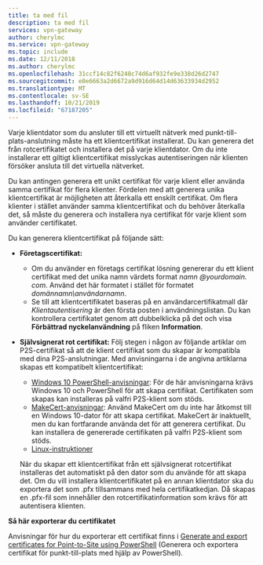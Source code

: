 ```yaml
---
title: ta med fil
description: ta med fil
services: vpn-gateway
author: cherylmc
ms.service: vpn-gateway
ms.topic: include
ms.date: 12/11/2018
ms.author: cherylmc
ms.openlocfilehash: 31ccf14c82f6248c74d6af932fe9e338d26d2747
ms.sourcegitcommit: e0e6663a2d6672a9d916d64d14d63633934d2952
ms.translationtype: MT
ms.contentlocale: sv-SE
ms.lasthandoff: 10/21/2019
ms.locfileid: "67187205"
---
```

Varje klientdator som du ansluter till ett virtuellt nätverk med punkt-till-plats-anslutning måste ha ett klientcertifikat installerat. Du kan generera det från rotcertifikatet och installera det på varje klientdator. Om du inte installerar ett giltigt klientcertifikat misslyckas autentiseringen när klienten försöker ansluta till det virtuella nätverket.

Du kan antingen generera ett unikt certifikat för varje klient eller använda samma certifikat för flera klienter. Fördelen med att generera unika klientcertifikat är möjligheten att återkalla ett enskilt certifikat. Om flera klienter i stället använder samma klientcertifikat och du behöver återkalla det, så måste du generera och installera nya certifikat för varje klient som använder certifikatet.

Du kan generera klientcertifikat på följande sätt:

- **Företagscertifikat:**

  - Om du använder en företags certifikat lösning genererar du ett klient certifikat med det unika namn värdets format *namn \@yourdomain. com*. Använd det här formatet i stället för formatet *domännamn\användarnamn*.
  - Se till att klientcertifikatet baseras på en användarcertifikatmall där *Klientautentisering* är den första posten i användningslistan. Du kan kontrollera certifikatet genom att dubbelklicka på det och visa **Förbättrad nyckelanvändning** på fliken **Information**.

- **Självsignerat rot certifikat:** Följ stegen i någon av följande artiklar om P2S-certifikat så att de klient certifikat som du skapar är kompatibla med dina P2S-anslutningar. Med anvisningarna i de angivna artiklarna skapas ett kompatibelt klientcertifikat: 

  * [Windows 10 PowerShell-anvisningar](../articles/vpn-gateway/vpn-gateway-certificates-point-to-site.md#clientcert): För de här anvisningarna krävs Windows 10 och PowerShell för att skapa certifikat. Certifikaten som skapas kan installeras på valfri P2S-klient som stöds.
  * [MakeCert-anvisningar](../articles/vpn-gateway/vpn-gateway-certificates-point-to-site-makecert.md): Använd MakeCert om du inte har åtkomst till en Windows 10-dator för att skapa certifikat. MakeCert är inaktuellt, men du kan fortfarande använda det för att generera certifikat. Du kan installera de genererade certifikaten på valfri P2S-klient som stöds.
  * [Linux-instruktioner](../articles/vpn-gateway/vpn-gateway-certificates-point-to-site-linux.md)

  När du skapar ett klientcertifikat från ett självsignerat rotcertifikat installeras det automatiskt på den dator som du använde för att skapa det. Om du vill installera klientcertifikatet på en annan klientdator ska du exportera det som .pfx tillsammans med hela certifikatkedjan. Då skapas en .pfx-fil som innehåller den rotcertifikatinformation som krävs för att autentisera klienten. 

**Så här exporterar du certifikatet**

Anvisningar för hur du exporterar ett certifikat finns i [Generate and export certificates for Point-to-Site using PowerShell](../articles/vpn-gateway/vpn-gateway-certificates-point-to-site.md#clientexport) (Generera och exportera certifikat för punkt-till-plats med hjälp av PowerShell).
